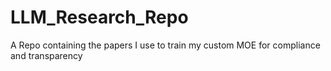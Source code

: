 # LLM_Research_Repo
A Repo containing the papers I use to train my custom MOE for compliance and transparency 

